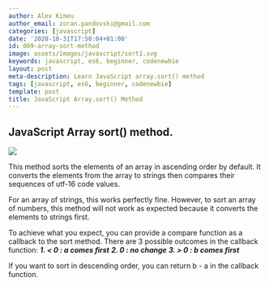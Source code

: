 ```yaml
---
author: Alex Kimeu
author_email: zoran.pandovski@gmail.com
categories: [javascript]
date: '2020-10-31T17:50:04+01:00'
id: 009-array-sort-method
image: assets/images/javascript/sort1.svg
keywords: javascript, es6, beginner, codenewbie
layout: post
meta-description: Learn JavaScript array.sort() method
tags: [javascript, es6, beginner, codenewbie]
template: post
title: JavaScript Array.sort() Method
---
```




## JavaScript Array sort() method.



<img src="https://media-exp1.licdn.com/dms/image/C4D22AQHO5yOEY-_nUw/feedshare-shrink_800-alternative/0?e=1605744000&v=beta&t=5gF_H5Bk1GimAMRvDKBFAGQ8eoKGaQNaTHZxLWKsfFA">



This method sorts the elements of an array in ascending order by default. It converts the elements from the array to strings then compares their sequences of utf-16 code values.

For an array of strings, this works perfectly fine. However, to sort an array of numbers, this method will not work as expected because it converts the elements to strings first.



To achieve what you expect, you can provide a compare function as a callback to the sort method. There are 3 possible outcomes in the callback function: **_1. < 0 : a comes first_** **_2. 0 : no change_** **_3. > 0 : b comes first_**

If you want to sort in descending order, you can return b - a in the callback function.
